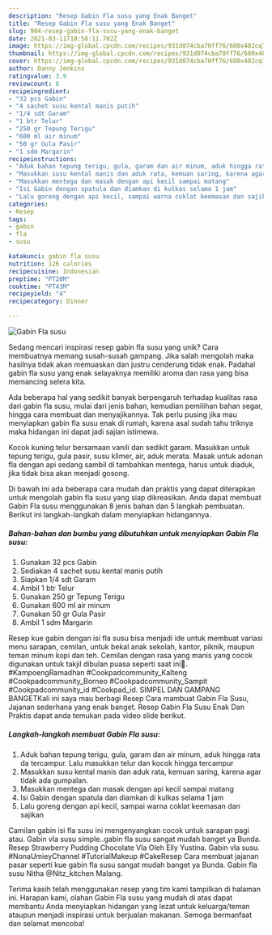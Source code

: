 ```yaml
---
description: "Resep Gabin Fla susu yang Enak Banget"
title: "Resep Gabin Fla susu yang Enak Banget"
slug: 904-resep-gabin-fla-susu-yang-enak-banget
date: 2021-03-11T18:58:11.702Z
image: https://img-global.cpcdn.com/recipes/931d074cba70ff76/680x482cq70/gabin-fla-susu-foto-resep-utama.jpg
thumbnail: https://img-global.cpcdn.com/recipes/931d074cba70ff76/680x482cq70/gabin-fla-susu-foto-resep-utama.jpg
cover: https://img-global.cpcdn.com/recipes/931d074cba70ff76/680x482cq70/gabin-fla-susu-foto-resep-utama.jpg
author: Danny Jenkins
ratingvalue: 3.9
reviewcount: 6
recipeingredient:
- "32 pcs Gabin"
- "4 sachet susu kental manis putih"
- "1/4 sdt Garam"
- "1 btr Telur"
- "250 gr Tepung Terigu"
- "600 ml air minum"
- "50 gr Gula Pasir"
- "1 sdm Margarin"
recipeinstructions:
- "Aduk bahan tepung terigu, gula, garam dan air minum, aduk hingga rata da tercampur. Lalu masukkan telur dan kocok hingga tercampur"
- "Masukkan susu kental manis dan aduk rata, kemuan saring, karena agar tidak ada gumpalan."
- "Masukkan mentega dan masak dengan api kecil sampai matang"
- "Isi Gabin dengan spatula dan diamkan di kulkas selama 1 jam"
- "Lalu goreng dengan api kecil, sampai warna coklat keemasan dan sajikan"
categories:
- Resep
tags:
- gabin
- fla
- susu

katakunci: gabin fla susu 
nutrition: 126 calories
recipecuisine: Indonesian
preptime: "PT20M"
cooktime: "PT43M"
recipeyield: "4"
recipecategory: Dinner

---
```



![Gabin Fla susu](https://img-global.cpcdn.com/recipes/931d074cba70ff76/680x482cq70/gabin-fla-susu-foto-resep-utama.jpg)

Sedang mencari inspirasi resep gabin fla susu yang unik? Cara membuatnya memang susah-susah gampang. Jika salah mengolah maka hasilnya tidak akan memuaskan dan justru cenderung tidak enak. Padahal gabin fla susu yang enak selayaknya memiliki aroma dan rasa yang bisa memancing selera kita.

Ada beberapa hal yang sedikit banyak berpengaruh terhadap kualitas rasa dari gabin fla susu, mulai dari jenis bahan, kemudian pemilihan bahan segar, hingga cara membuat dan menyajikannya. Tak perlu pusing jika mau menyiapkan gabin fla susu enak di rumah, karena asal sudah tahu triknya maka hidangan ini dapat jadi sajian istimewa.

Kocok kuning telur bersamaan vanili dan sedikit garam. Masukkan untuk tepung terigu, gula pasir, susu klimer, air, aduk merata. Masak untuk adonan fla dengan api sedang sambil di tambahkan mentega, harus untuk diaduk, jika tidak bisa akan menjadi gosong.


Di bawah ini ada beberapa cara mudah dan praktis yang dapat diterapkan untuk mengolah gabin fla susu yang siap dikreasikan. Anda dapat membuat Gabin Fla susu menggunakan 8 jenis bahan dan 5 langkah pembuatan. Berikut ini langkah-langkah dalam menyiapkan hidangannya.

<!--inarticleads1-->

##### Bahan-bahan dan bumbu yang dibutuhkan untuk menyiapkan Gabin Fla susu:

1. Gunakan 32 pcs Gabin
1. Sediakan 4 sachet susu kental manis putih
1. Siapkan 1/4 sdt Garam
1. Ambil 1 btr Telur
1. Gunakan 250 gr Tepung Terigu
1. Gunakan 600 ml air minum
1. Gunakan 50 gr Gula Pasir
1. Ambil 1 sdm Margarin


Resep kue gabin dengan isi fla susu bisa menjadi ide untuk membuat variasi menu sarapan, cemilan, untuk bekal anak sekolah, kantor, piknik, maupun teman minum kopi dan teh. Cemilan dengan rasa yang manis yang cocok digunakan untuk takjil dibulan puasa seperti saat ini🥰. #KampoengRamadhan #Cookpadcommunity_Kalteng #Cookpadcommunity_Borneo #Cookpadcommunity_Sampit #Cookpadcommunity_id #Cookpad_id. SIMPEL DAN GAMPANG BANGETKali ini saya mau berbagi Resep Cara mambuat Gabin Fla Susu, Jajanan sederhana yang enak banget. Resep Gabin Fla Susu Enak Dan Praktis dapat anda temukan pada video slide berikut. 

<!--inarticleads2-->

##### Langkah-langkah membuat Gabin Fla susu:

1. Aduk bahan tepung terigu, gula, garam dan air minum, aduk hingga rata da tercampur. Lalu masukkan telur dan kocok hingga tercampur
1. Masukkan susu kental manis dan aduk rata, kemuan saring, karena agar tidak ada gumpalan.
1. Masukkan mentega dan masak dengan api kecil sampai matang
1. Isi Gabin dengan spatula dan diamkan di kulkas selama 1 jam
1. Lalu goreng dengan api kecil, sampai warna coklat keemasan dan sajikan


Camilan gabin isi fla susu ini mengenyangkan cocok untuk sarapan pagi atau. Gabin vla susu simple..gabin fla susu sangat mudah banget ya Bunda. Resep Strawberry Pudding Chocolate Vla Oleh Elly Yustina. Gabin vla susu. #NonaUmieyChannel #TutorialMakeup #CakeResep Cara membuat jajanan pasar seperti kue gabin fla susu sangat mudah banget ya Bunda. Gabin fla susu Nitha @Nitz_kitchen Malang. 

Terima kasih telah menggunakan resep yang tim kami tampilkan di halaman ini. Harapan kami, olahan Gabin Fla susu yang mudah di atas dapat membantu Anda menyiapkan hidangan yang lezat untuk keluarga/teman ataupun menjadi inspirasi untuk berjualan makanan. Semoga bermanfaat dan selamat mencoba!

